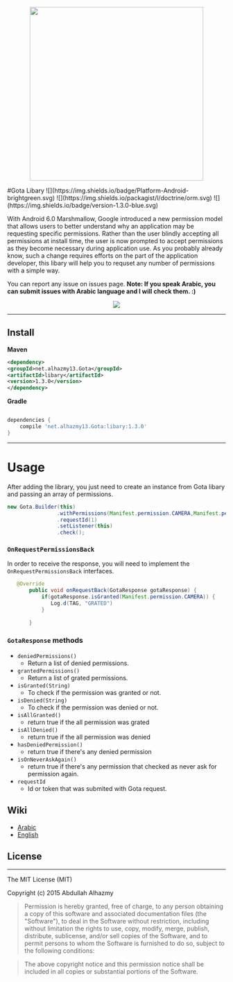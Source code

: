 <p align="center">
  <img src="https://cloud.githubusercontent.com/assets/4659608/12700078/f9528158-c7e4-11e5-9a30-8ec0999be0ad.png" width="400">
</p>
#Gota Libary
![](https://img.shields.io/badge/Platform-Android-brightgreen.svg)
![](https://img.shields.io/packagist/l/doctrine/orm.svg)
![](https://img.shields.io/badge/version-1.3.0-blue.svg)

With Android 6.0 Marshmallow, Google introduced a new permission model that allows users to better understand why an application may be requesting specific permissions. Rather than the user blindly accepting all permissions at install time, the user is now prompted to accept permissions as they become necessary during application use. As you probably already know, such a change requires efforts on the part of the application developer, this libary will help you to requset any number of permissions with a simple way.

You can report any issue on issues page. **Note: If you speak Arabic, you can submit issues with Arabic language and I will check them. :)**

<p align="center">
  <img src="https://cloud.githubusercontent.com/assets/4659608/11697977/8366a464-9ecd-11e5-92a2-55114ea91965.gif">
</p>


------ 
## Install
**Maven**

```xml
<dependency>
<groupId>net.alhazmy13.Gota</groupId>
<artifactId>libary</artifactId>
<version>1.3.0</version>
</dependency>
```

**Gradle**

```gradle

dependencies {
	compile 'net.alhazmy13.Gota:libary:1.3.0'
}
```

------ 
# Usage


After adding the library, you just need to create an instance from Gota libary and passing an array of permissions.

```java
new Gota.Builder(this)
                .withPermissions(Manifest.permission.CAMERA,Manifest.permission.ACCESS_FINE_LOCATION,Manifest.permission.CALL_PHONE)
                .requestId(1)
                .setListener(this)
                .check();
```
### `OnRequestPermissionsBack`
In order to receive the response, you will need to implement the `OnRequestPermissionsBack`  interfaces.

```java
   @Override
       public void onRequestBack(GotaResponse gotaResponse) {
           if(gotaResponse.isGranted(Manifest.permission.CAMERA)) {
              Log.d(TAG, "GRATED")
           }
       
       }
```

### `GotaResponse` methods
 
 * `deniedPermissions()` 
     * Return a list of denied permissions.
 * `grantedPermissions()`
      * Return a list of grated permissions.
 * `isGranted(String)`
    * To check if the permission was granted or not.   
 *  `isDenied(String)`
    * To check if the permission was denied or not.   
 * `isAllGranted()`
    * return true if the all permission was grated
 * `isAllDenied()`
    * return true if the all permission was denied
 * `hasDeniedPermission()`
    * return true if there's any denied permission
 * `isOnNeverAskAgain()`
    * return true if there's any permission that checked as never ask for permission again.
 * `requestId` 
 	* Id or token that was submited with Gota request.
 

## Wiki

* [Arabic](https://github.com/alhazmy13/Gota/wiki/الشرح-بالعربي)
* [English](https://github.com/alhazmy13/Gota/blob/master/README.md)

## License
------ 
The MIT License (MIT)

Copyright (c) 2015 Abdullah Alhazmy

> Permission is hereby granted, free of charge, to any person obtaining a copy
of this software and associated documentation files (the "Software"), to deal
in the Software without restriction, including without limitation the rights
to use, copy, modify, merge, publish, distribute, sublicense, and/or sell
copies of the Software, and to permit persons to whom the Software is
furnished to do so, subject to the following conditions:

> The above copyright notice and this permission notice shall be included in all
copies or substantial portions of the Software.

